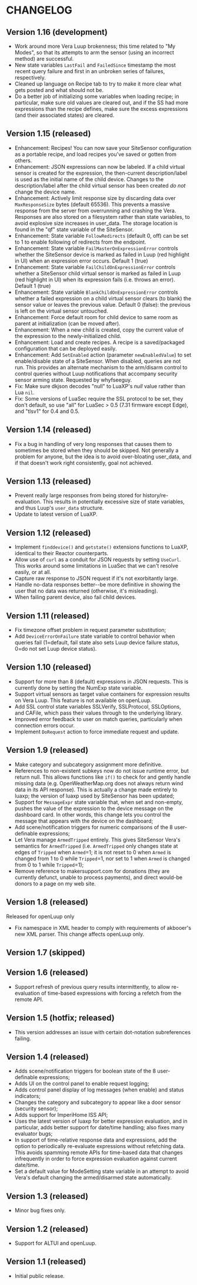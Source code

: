 # CHANGELOG #

## Version 1.16 (development)

* Work around more Vera Luup brokenness; this time related to "My Modes", so that its attempts to arm the sensor (using an incorrect method) are successful.
* New state variables `LastFail` and `FailedSince` timestamp the most recent query failure and first in an unbroken series of failures, respectively.
* Cleaned up language on Recipe tab to try to make it more clear what gets posted and what should not be.
* Do a better job of initializing some variables when loading recipe; in particular, make sure old values are cleared out, and if the SS had more expressions than the recipe defines, make sure the excess expressions (and their associated states) are cleared.

## Version 1.15 (released)

* Enhancement: Recipes! You can now save your SiteSensor configuration as a portable recipe, and load recipes you've saved or gotten from others.
* Enhancement: JSON expressions can now be labeled. If a child virtual sensor is created for the expression, the then-current description/label is used as the initial name of the child device. Changes to the description/label after the child virtual sensor has been created *do not* change the device name.
* Enhancement: Actively limit response size by discarding data over `MaxResponseSize` bytes (default 65536). This prevents a massive response from the server from overrunning and crashing the Vera. Responses are also stored on a filesystem rather than state variables, to avoid explosive size increases in user_data. The storage location is found in the "qf" state variable of the SiteSensor.
* Enhancement: State variable `FollowRedirects` (default 0, off) can be set to 1 to enable following of redirects from the endpoint.
* Enhancement: State variable `FailMasterOnExpressionError` controls whether the SiteSensor device is marked as failed in Luup (red highlight in UI) when an expression error occurs. Default 1 (true)
* Enhancement: State variable `FailChildOnExpressionError` controls whether a SiteSensor child virtual sensor is marked as failed in Luup (red highlight in UI) when its expression fails (i.e. throws an error). Default 1 (true)
* Enhancement: State variable `BlankChildOnExpressionError` controls whether a failed expression on a child virtual sensor clears (to blank) the sensor value or leaves the previous value. Default 0 (false): the previous is left on the virtual sensor untouched.
* Enhancement: Force default room for child device to same room as parent at initialization (can be moved after).
* Enhancement: When a new child is created, copy the current value of the expression to the newly-initialized child.
* Enhancement: Load and create recipes. A recipe is a saved/packaged configuration that can be deployed easily.
* Enhancement: Add `SetEnabled` action (parameter `newEnabledValue`) to set enable/disable state of a SiteSensor. When disabled, queries are not run. This provides an alternate mechanism to the arm/disarm control to control queries without Luup notifications that accompany security sensor arming state. Requested by whyfseeguy.
* Fix: Make sure dkjson decodes "null" to LuaXP's *null* value rather than Lua `nil`.
* Fix: Some versions of LuaSec require the SSL protocol to be set, they don't default, so use "all" for LuaSec > 0.5 (7.31 firmware except Edge), and "tlsv1" for 0.4 and 0.5.

## Version 1.14 (released)

* Fix a bug in handling of very long responses that causes them to sometimes be stored when they should be skipped. Not generally a problem for anyone, but the idea is to avoid over-bloating user_data, and if that doesn't work right consistently, goal not achieved.

## Version 1.13 (released)

* Prevent really large responses from being stored for history/re-evaluation. This results in potentially excessive size of state variables, and thus Luup's `user_data` structure.
* Update to latest version of LuaXP.

## Version 1.12 (released)

* Implement `finddevice()` and `getstate()` extensions functions to LuaXP, identical to their Reactor counterparts.
* Allow use of `curl` as a conduit for JSON requests by setting `UseCurl`. This works around some limitations in LuaSec that we can't resolve easily, or at all.
* Capture raw response to JSON request if it's not exorbitantly large.
* Handle no-data responses better--be more definitive in showing the user that no data was returned (otherwise, it's misleading).
* When failing parent device, also fail child devices.

## Version 1.11 (released)

* Fix timezone offset problem in request parameter substitution;
* Add `DeviceErrorOnFailure` state variable to control behavior when queries fail (1=default, fail state also sets Luup device failure status, 0=do not set Luup device status).

## Version 1.10 (released)

* Support for more than 8 (default) expressions in JSON requests. This is currently done by setting the NumExp state variable.
* Support virtual sensors as target value containers for expression results on Vera Luup. This feature is not available on openLuup.
* Add SSL control state variables SSLVerify, SSLProtocol, SSLOptions, and CAFile, which pass their values through to the underlying library.
* Improved error feedback to user on match queries, particularly when connection errors occur.
* Implement `DoRequest` action to force immediate request and update.

## Version 1.9 (released) ##

* Make category and subcategory assignment more definitive.
* References to non-existent subkeys now do not issue runtime error, but return null. This allows functions like `if()` to check for and gently handle missing data (e.g. OpenWeatherMap.org does not always return wind data in its API response). This is actually a change made entirely to luaxp; the version of luaxp used by SiteSensor has been updated;
* Support for `MessageExpr` state variable that, when set and non-empty, pushes the value of the expression to the device message on the dashboard card. In other words, this change lets you control the message that appears with the device on the dashboard;
* Add scene/notification triggers for numeric comparisons of the 8 user-definable expressions;
* Let Vera manage `ArmedTripped` entirely. This gives SiteSensor Vera's semantics for `ArmedTripped` (i.e. `ArmedTripped` only changes state at edges of `Tripped` when `Armed`=1; it is not reset to 0 when `Armed` is changed from 1 to 0 while `Tripped`=1, nor set to 1 when `Armed` is changed from 0 to 1 while `Tripped`=1);
* Remove reference to makersupport.com for donations (they are currently defunct, unable to process payments), and direct would-be donors to a page on my web site.

## Version 1.8 (released) ##
Released for openLuup only

* Fix namespace in XML header to comply with requirements of akbooer's new XML parser. This change affects openLuup only.

## Version 1.7 (skipped) ##

## Version 1.6 (released) ##

* Support refresh of previous query results intermittently, to allow re-evaluation of time-based expressions with forcing a refetch from the remote API.

## Version 1.5 (hotfix; released) ##

* This version addresses an issue with certain dot-notation subreferences failing.

## Version 1.4 (released) ##

* Adds scene/notification triggers for boolean state of the 8 user-definable expressions;
* Adds UI on the control panel to enable request logging;
* Adds control panel display of log messages (when enable) and status indicators;
* Changes the category and subcategory to appear like a door sensor (security sensor);
* Adds support for ImperiHome ISS API;
* Uses the latest version of luaxp for better expression evaluation, and in particular, adds better support for date/time handling; also fixes many evaluator bugs;
* In support of time-relative response data and expressions, add the option to periodically re-evaluate expressions without refetching data. This avoids spamming remote APIs for time-based data that changes infrequently in order to force expression evaluation against current date/time.
* Set a default value for ModeSetting state variable in an attempt to avoid Vera's default changing the armed/disarmed state automatically.

## Version 1.3 (released) ##

* Minor bug fixes only.

## Version 1.2 (released) ##

* Support for ALTUI and openLuup.

## Version 1.1 (released) ##

* Initial public release.
